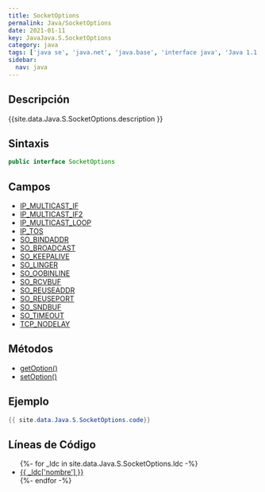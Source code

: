 ```yaml
---
title: SocketOptions
permalink: Java/SocketOptions
date: 2021-01-11
key: JavaJava.S.SocketOptions
category: java
tags: ['java se', 'java.net', 'java.base', 'interface java', 'Java 1.1']
sidebar: 
  nav: java
---
```


## Descripción
{{site.data.Java.S.SocketOptions.description }}

## Sintaxis
~~~java
public interface SocketOptions
~~~

## Campos
* [IP_MULTICAST_IF](/Java/SocketOptions/IP_MULTICAST_IF)
* [IP_MULTICAST_IF2](/Java/SocketOptions/IP_MULTICAST_IF2)
* [IP_MULTICAST_LOOP](/Java/SocketOptions/IP_MULTICAST_LOOP)
* [IP_TOS](/Java/SocketOptions/IP_TOS)
* [SO_BINDADDR](/Java/SocketOptions/SO_BINDADDR)
* [SO_BROADCAST](/Java/SocketOptions/SO_BROADCAST)
* [SO_KEEPALIVE](/Java/SocketOptions/SO_KEEPALIVE)
* [SO_LINGER](/Java/SocketOptions/SO_LINGER)
* [SO_OOBINLINE](/Java/SocketOptions/SO_OOBINLINE)
* [SO_RCVBUF](/Java/SocketOptions/SO_RCVBUF)
* [SO_REUSEADDR](/Java/SocketOptions/SO_REUSEADDR)
* [SO_REUSEPORT](/Java/SocketOptions/SO_REUSEPORT)
* [SO_SNDBUF](/Java/SocketOptions/SO_SNDBUF)
* [SO_TIMEOUT](/Java/SocketOptions/SO_TIMEOUT)
* [TCP_NODELAY](/Java/SocketOptions/TCP_NODELAY)

## Métodos
* [getOption()](/Java/SocketOptions/getOption)
* [setOption()](/Java/SocketOptions/setOption)

## Ejemplo
~~~java
{{ site.data.Java.S.SocketOptions.code}}
~~~

## Líneas de Código
<ul>
{%- for _ldc in site.data.Java.S.SocketOptions.ldc -%}
   <li>
       <a href="{{_ldc['url'] }}">{{ _ldc['nombre'] }}</a>
   </li>
{%- endfor -%}
</ul>
